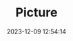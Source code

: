 ---
weight: 1
images:
- /images/edited/115.jpeg
title: Picture
date: 2023-12-09 12:54:14
tags: [luminarneo,work,ilce7m3,car,truck]
---